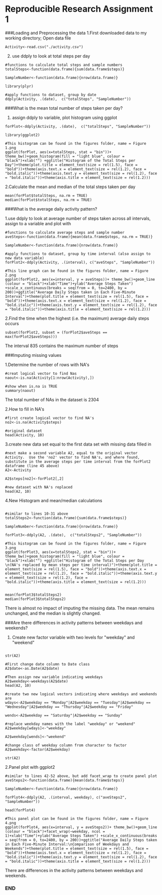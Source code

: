 Reproducible Research Assignment 1
==================================
###Loading and Preprocessing the data
1.First downloaded data to my working directory; Open data file
```{r}
Activity<-read.csv("./activity.csv")
```

2. use ddply to look at total steps per day
```{r}
#functions to calculate total steps and sample numbers
totalSteps<-function(data.frame){sum(data.frame$steps)}

SampleNumber<-function(data.frame){nrow(data.frame)}

library(plyr)

#apply functions to dataset, group by date
ddply(Activity, .(date),  c("totalSteps", "SampleNumber"))
```

###What is the mean total number of steps taken per day?

1. assign ddply to variable, plot histogram using ggplot
```{r}
forPlot<-ddply(Activity, .(date),  c("totalSteps", "SampleNumber"))

library(ggplot2)
```

```{r Figure 1, fig.width = 7, fig.height = 5, fig.path='figures/'}
#This histogram can be found in the figures folder, name = Figure 1.png
ggplot(forPlot, aes(x=totalSteps, stat = "bin"))+ theme_bw()+geom_histogram(fill = "light blue", colour = "black")+xlab("") +ggtitle("Histogram of the Total Steps per Day")+theme(plot.title = element_text(size = rel(1.5), face = "bold"))+theme(axis.text.x = element_text(size = rel(1.2), face = "bold.italic"))+theme(axis.text.y = element_text(size = rel(1.2), face = "bold.italic"))+theme(axis.title = element_text(size = rel(1.2)))
```

2.Calculate the mean and median of the total steps taken per day
```{r}
mean(forPlot$totalSteps, na.rm = TRUE)
median(forPlot$totalSteps, na.rm = TRUE)
```

###What is the average daily activity pattern?

1.use ddply to look at average number of steps taken across all intervals, assign to a variable and plot with 
```{r}
#functions to calculate average steps and sample number
aveSteps<-function(data.frame){mean(data.frame$steps, na.rm = TRUE)}

SampleNumber<-function(data.frame){nrow(data.frame)}

#apply functions to dataset, group by time interval (also assign to new data variable)
forPlot2<-ddply(Activity, .(interval), c("aveSteps", "SampleNumber"))
```

```{r Figure 2, fig.width = 7, fig.height = 5, fig.path='figures/'}
#This line graph can be found in the figures folder, name = Figure 2.png
ggplot(forPlot2, aes(x=interval, y = aveSteps))+ theme_bw()+geom_line (colour = "black")+xlab("Time")+ylab("Average Steps Taken") +scale_x_continuous(breaks = seq(from = 0, to=2400, by = 200))+ggtitle("Average Daily Steps taken in Each Five-Minute Interval")+theme(plot.title = element_text(size = rel(1.5), face = "bold"))+theme(axis.text.x = element_text(size = rel(1.2), face = "bold.italic"))+theme(axis.text.y = element_text(size = rel(1.2), face = "bold.italic"))+theme(axis.title = element_text(size = rel(1.2)))
```

2.Find the time when the highest (i.e. the maximum) average daily steps occurs
```{r}
subset(forPlot2, subset = (forPlot2$aveSteps == max(forPlot2$aveSteps)))
```
The interval 835 contains the maximum number of steps


###Imputing missing values

1.Determine the number of rows with NA's
```{r}
#creat logical vector to find Nas
naout<-is.na(Activity[1:nrow(Activity),])

#show when is.na is TRUE
summary(naout)
```
The total number of NAs in the dataset is 2304 

2.How to fill in NA's
```{r}
#first create logical vector to find NA's
no2<-is.na(Activity$steps)

#original dataset
head(Activity, 10)
```

3.create new data set equal to the first data set with missing data filled in

```{r}
#next make a second variable A2, equal to the original vector Activity.  Use the 'no2' vector to find NA's, and where found, substitute in the average steps per time interval from the forPlot2 dataframe (line 45 above)
A2<-Activity

A2$steps[no2]<-forPlot2[,2]

#new dataset with NA's replaced
head(A2, 10)
```

4.New Histogram and mean/median calculations
```{r}

#similar to lines 10-31 above
totalSteps2<-function(data.frame){sum(data.frame$steps)}

SampleNumber<-function(data.frame){nrow(data.frame)}

forPlot3<-ddply(A2, .(date),  c("totalSteps2", "SampleNumber"))
```

```{r Figure 3, fig.width = 7, fig.height = 5, fig.path='figures/'}
#This histogram can be found in the figures folder, name = Figure 3.png
ggplot(forPlot3, aes(x=totalSteps2, stat = "bin"))+ theme_bw()+geom_histogram(fill = "light blue", colour = "black")+xlab("") +ggtitle("Histogram of the Total Steps per Day \n(NA's replaced by mean steps per time interval)")+theme(plot.title = element_text(size = rel(1.5), face = "bold"))+theme(axis.text.x = element_text(size = rel(1.2), face = "bold.italic"))+theme(axis.text.y = element_text(size = rel(1.2), face = "bold.italic"))+theme(axis.title = element_text(size = rel(1.2)))


mean(forPlot3$totalSteps2)
median(forPlot3$totalSteps2)
```
There is almost no impact of imputing the missing data.  The mean remains unchanged, and the median is slightly changed.

###Are there differences in activity patterns between weekdays and weekends?

1.  Create new factor variable with two levels for "weekday" and "weekend"
```{r}

str(A2)

#First change date column to Date class
A2$date<-as.Date(A2$date)

#Then assign new variable indicating weekdays 
A2$weekday<-weekdays(A2$date)
head(A2, 10)

#create two new logical vectors indicating where weekdays and weekends are
wdays<-A2$weekday == "Monday"|A2$weekday == "Tuesday"|A2$weekday == "Wednesday"|A2$weekday == "Thursday"|A2$weekday == "Friday"

wends<-A2$weekday == "Saturday"|A2$weekday == "Sunday"

#replace weekday names with the label "weekday" or "weekend"
A2$weekday[wdays]<-"weekday"

A2$weekday[wends]<-"weekend"

#change class of weekday column from character to factor
A2$weekday<-factor(A2$weekday)

str(A2)
```

2.Panel plot with ggplot2
```{r}
#similar to lines 42-52 above, but add facet_wrap to create panel plot
aveSteps2<-function(data.frame){mean(data.frame$steps)}

SampleNumber<-function(data.frame){nrow(data.frame)}

forPlot4<-ddply(A2, .(interval, weekday), c("aveSteps2", "SampleNumber"))

head(forPlot4)
```

```{r Figure 4, fig.width = 7, fig.height = 5, fig.path='figures/'}
#This panel plot can be found in the figures folder, name = Figure 4.png
ggplot(forPlot4, aes(x=interval, y = aveSteps2))+ theme_bw()+geom_line (colour = "black")+facet_wrap(~weekday, ncol = 1)+xlab("Time")+ylab("Average Steps Taken") +scale_x_continuous(breaks = seq(from = 0, to=2400, by = 200))+ggtitle("Average Daily Steps taken in Each Five-Minute Interval:\nComparison of Weekdays and Weekends")+theme(plot.title = element_text(size = rel(1.5), face = "bold"))+theme(axis.text.x = element_text(size = rel(1.2), face = "bold.italic"))+theme(axis.text.y = element_text(size = rel(1.2), face = "bold.italic"))+theme(axis.title = element_text(size = rel(1.2)))
```

There are differences in the activity patterns between weekdays and weekends.

### END

